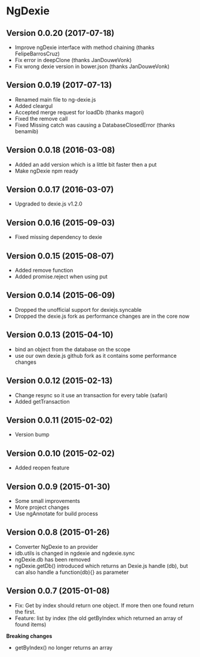 # NgDexie #

## Version 0.0.20 (2017-07-18) ##
* Improve ngDexie interface with method chaining (thanks FelipeBarrosCruz)
* Fix error in deepClone (thanks JanDouweVonk)
* Fix wrong dexie version in bower.json (thanks JanDouweVonk)

## Version 0.0.19 (2017-07-13) ##
* Renamed main file to ng-dexie.js
* Added cleargul
* Accepted merge request for loadDb (thanks magori)
* Fixed the remove call
* Fixed Missing catch was causing a DatabaseClosedError (thanks benamib)

## Version 0.0.18 (2016-03-08) ##
* Added an add version which is a little bit faster then a put
* Make ngDexie npm ready

## Version 0.0.17 (2016-03-07) ##
* Upgraded to dexie.js v1.2.0

## Version 0.0.16 (2015-09-03) ##
* Fixed missing dependency to dexie

## Version 0.0.15 (2015-08-07) ##
* Added remove function
* Added promise.reject when using put

## Version 0.0.14 (2015-06-09) ##
* Dropped the unofficial support for dexiejs.syncable
* Dropped the dexie.js fork as performance changes are in the core now

## Version 0.0.13 (2015-04-10) ##
* bind an object from the database on the scope
* use our own dexie.js github fork as it contains some performance changes

## Version 0.0.12 (2015-02-13) ##
* Change resync so it use an transaction for every table (safari)
* Added getTransaction

## Version 0.0.11 (2015-02-02) ##
* Version bump

## Version 0.0.10 (2015-02-02) ##
* Added reopen feature

## Version 0.0.9 (2015-01-30) ##
* Some small improvements
* More project changes
* Use ngAnnotate for build process

## Version 0.0.8 (2015-01-26) ##
* Converter NgDexie to an provider
* idb.utils is changed in ngdexie and ngdexie.sync
* ngDexie.db has been removed
* ngDexie.getDb() introduced which returns an Dexie.js handle (db), but can also handle a function(db){} as parameter

## Version 0.0.7 (2015-01-08) ##

* Fix: Get by index should return one object. If more then one found return the first.
* Feature: list by index (the old getByIndex which returned an array of found items)

**Breaking changes**  

* getByIndex() no longer returns an array